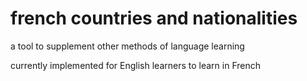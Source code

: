 # french countries and nationalities

a tool to supplement other methods of language learning  

currently implemented for English learners to learn in French  
